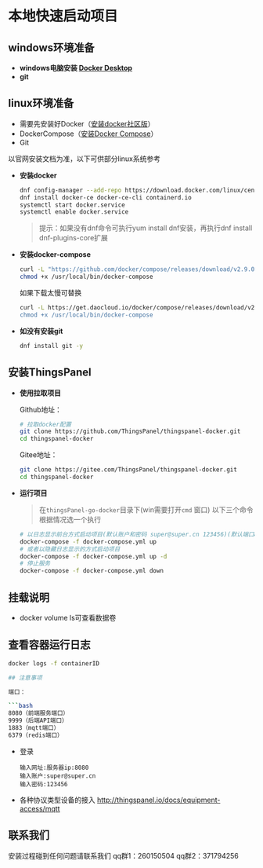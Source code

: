 # 本地快速启动项目

## windows环境准备

- **windows电脑安装 [Docker Desktop](https://www.docker.com/products/docker-desktop)**
- **git**

## linux环境准备

- 需要先安装好Docker（[安装docker社区版](https://docs.docker.com/engine/installation/)）
- DockerCompose（[安装Docker Compose](https://docs.docker.com/compose/install/)）
- Git

以官网安装文档为准，以下可供部分linux系统参考

- **安装docker**

    ```bash
    dnf config-manager --add-repo https://download.docker.com/linux/centos/docker-ce.repo
    dnf install docker-ce docker-ce-cli containerd.io
    systemctl start docker.service
    systemctl enable docker.service
    ```

    > 提示：如果没有dnf命令可执行yum install dnf安装，再执行dnf install dnf-plugins-core扩展

- **安装docker-compose**

    ```bash
    curl -L "https://github.com/docker/compose/releases/download/v2.9.0/docker-compose-$(uname -s)-$(uname -m)" -o /usr/local/bin/docker-compose
    chmod +x /usr/local/bin/docker-compose
    ```

    如果下载太慢可替换

    ```bash
    curl -L https://get.daocloud.io/docker/compose/releases/download/v2.9.0/docker-compose-$(uname -s)-$(uname -m)" -o /usr/local/bin/docker-compose
    chmod +x /usr/local/bin/docker-compose
    ```

- **如没有安装git**

    ```bash
    dnf install git -y
    ```

## 安装ThingsPanel

- **使用拉取项目**
  
    Github地址：

    ```bash
    # 拉取docker配置
    git clone https://github.com/ThingsPanel/thingspanel-docker.git
    cd thingspanel-docker
    ```

    Gitee地址：

    ```bash
    git clone https://gitee.com/ThingsPanel/thingspanel-docker.git
    cd thingspanel-docker
    ```

- **运行项目**

    > 在`thingsPanel-go-docker`目录下(win需要打开`cmd` 窗口)
    以下三个命令根据情况选一个执行

    ```bash
    # 以日志显示前台方式启动项目(默认账户和密码 super@super.cn 123456)(默认端口8080)
    docker-compose -f docker-compose.yml up
    # 或者以隐藏日志显示的方式启动项目
    docker-compose -f docker-compose.yml up -d
    # 停止服务
    docker-compose -f docker-compose.yml down
    ```

## 挂载说明

- docker volume ls可查看数据卷

## 查看容器运行日志

```bash showLineNumbers
docker logs -f containerID

## 注意事项

端口：

```bash
8080（前端服务端口）
9999（后端API端口）
1883（mqtt端口）
6379（redis端口）
```

- 登录

    ```text
    输入网址:服务器ip:8080
    输入账户:super@super.cn
    输入密码:123456
    ```

- 各种协议类型设备的接入
    <http://thingspanel.io/docs/equipment-access/mqtt>

## 联系我们

安装过程碰到任何问题请联系我们
qq群1：260150504
qq群2：371794256

